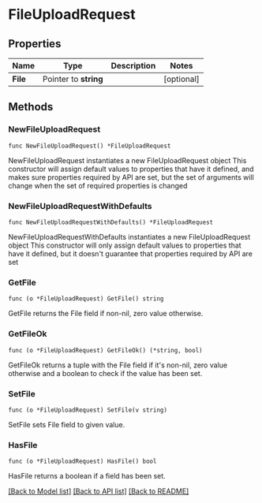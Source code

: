 # FileUploadRequest

## Properties

Name | Type | Description | Notes
------------ | ------------- | ------------- | -------------
**File** | Pointer to **string** |  | [optional] 

## Methods

### NewFileUploadRequest

`func NewFileUploadRequest() *FileUploadRequest`

NewFileUploadRequest instantiates a new FileUploadRequest object
This constructor will assign default values to properties that have it defined,
and makes sure properties required by API are set, but the set of arguments
will change when the set of required properties is changed

### NewFileUploadRequestWithDefaults

`func NewFileUploadRequestWithDefaults() *FileUploadRequest`

NewFileUploadRequestWithDefaults instantiates a new FileUploadRequest object
This constructor will only assign default values to properties that have it defined,
but it doesn't guarantee that properties required by API are set

### GetFile

`func (o *FileUploadRequest) GetFile() string`

GetFile returns the File field if non-nil, zero value otherwise.

### GetFileOk

`func (o *FileUploadRequest) GetFileOk() (*string, bool)`

GetFileOk returns a tuple with the File field if it's non-nil, zero value otherwise
and a boolean to check if the value has been set.

### SetFile

`func (o *FileUploadRequest) SetFile(v string)`

SetFile sets File field to given value.

### HasFile

`func (o *FileUploadRequest) HasFile() bool`

HasFile returns a boolean if a field has been set.


[[Back to Model list]](../README.md#documentation-for-models) [[Back to API list]](../README.md#documentation-for-api-endpoints) [[Back to README]](../README.md)


